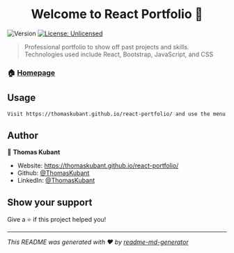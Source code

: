 <h1 align="center">Welcome to React Portfolio 👋</h1>
<p>
  <img alt="Version" src="https://img.shields.io/badge/version-0.1.0-blue.svg?cacheSeconds=2592000" />
  <a href="#" target="_blank">
    <img alt="License: Unlicensed" src="https://img.shields.io/badge/License-Unlicensed-yellow.svg" />
  </a>
</p>

> Professional portfolio to show off past projects and skills. Technologies used include React, Bootstrap, JavaScript, and CSS

### 🏠 [Homepage](http://thomaskubant.github.io/react-portfolio)

## Usage

```sh
Visit https://thomaskubant.github.io/react-portfolio/ and use the menu to navigate to each section to view information about me and my professional experience.
```

## Author

👤 **Thomas Kubant**

* Website: https://thomaskubant.github.io/react-portfolio/
* Github: [@ThomasKubant](https://github.com/ThomasKubant)
* LinkedIn: [@ThomasKubant](https://linkedin.com/in/ThomasKubant)

## Show your support

Give a ⭐️ if this project helped you!

***
_This README was generated with ❤️ by [readme-md-generator](https://github.com/kefranabg/readme-md-generator)_